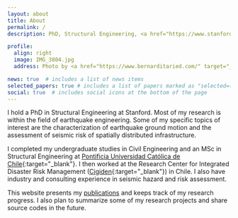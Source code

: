 ```yaml
---
layout: about
title: About
permalink: /
description: PhD, Structural Engineering, <a href="https://www.stanford.edu/" target="_blank">Stanford University</a>

profile:
  align: right
  image: IMG_3804.jpg
  address: Photo by <a href="https://www.bernarditaried.com/" target="_blank">Bernardita Ried Guachalla</a>

news: true  # includes a list of news items
selected_papers: true # includes a list of papers marked as "selected={true}"
social: true  # includes social icons at the bottom of the page
---
```


I hold a PhD in Structural Engineering at Stanford. Most of my research is within the field of earthquake engineering. Some of my specific topics of interest are the characterization of earthquake ground motion and the assessment of seismic risk of spatially distributed infrastructure.

I completed my undergraduate studies in Civil Engineering and an MSc in Structural Engineering at [Pontificia Universidad Católica de Chile](https://www.uc.cl/en){:target="_blank"}. I then worked at the Research Center for Integrated Disaster Risk Management ([Cigiden](https://www.cigiden.cl/en/home/){:target="_blank"}) in Chile. I also have industry and consulting experience in seismic hazard and risk assessment.

This website presents my [publications](/publications) and keeps track of my research progress. I also plan to summarize some of my research projects and share source codes in the future.
